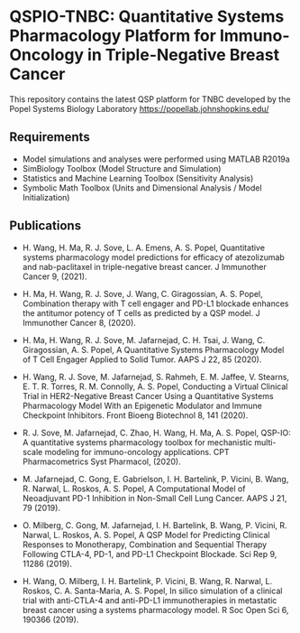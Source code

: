 # QSPIO-TNBC: Quantitative Systems Pharmacology Platform for Immuno-Oncology in Triple-Negative Breast Cancer 

This repository contains the latest QSP platform for TNBC developed by the Popel Systems Biology Laboratory https://popellab.johnshopkins.edu/

## Requirements
- Model simulations and analyses were performed using MATLAB R2019a 
- SimBiology Toolbox (Model Structure and Simulation)
- Statistics and Machine Learning Toolbox (Sensitivity Analysis)
- Symbolic Math Toolbox (Units and Dimensional Analysis / Model Initialization)

## Publications
- H. Wang, H. Ma, R. J. Sove, L. A. Emens, A. S. Popel, Quantitative systems pharmacology model predictions for efficacy of atezolizumab and nab-paclitaxel in triple-negative breast cancer. J Immunother Cancer 9,  (2021).

- H. Ma, H. Wang, R. J. Sove, J. Wang, C. Giragossian, A. S. Popel, Combination therapy with T cell engager and PD-L1 blockade enhances the antitumor potency of T cells as predicted by a QSP model. J Immunother Cancer 8,  (2020).

- H. Ma, H. Wang, R. J. Sove, M. Jafarnejad, C. H. Tsai, J. Wang, C. Giragossian, A. S. Popel, A Quantitative Systems Pharmacology Model of T Cell Engager Applied to Solid Tumor. AAPS J 22, 85 (2020).

- H. Wang, R. J. Sove, M. Jafarnejad, S. Rahmeh, E. M. Jaffee, V. Stearns, E. T. R. Torres, R. M. Connolly, A. S. Popel, Conducting a Virtual Clinical Trial in HER2-Negative Breast Cancer Using a Quantitative Systems Pharmacology Model With an Epigenetic Modulator and Immune Checkpoint Inhibitors. Front Bioeng Biotechnol 8, 141 (2020).

- R. J. Sove, M. Jafarnejad, C. Zhao, H. Wang, H. Ma, A. S. Popel, QSP-IO: A quantitative systems pharmacology toolbox for mechanistic multi-scale modeling for immuno-oncology applications. CPT Pharmacometrics Syst Pharmacol,  (2020).

- M. Jafarnejad, C. Gong, E. Gabrielson, I. H. Bartelink, P. Vicini, B. Wang, R. Narwal, L. Roskos, A. S. Popel, A Computational Model of Neoadjuvant PD-1 Inhibition in Non-Small Cell Lung Cancer. AAPS J 21, 79 (2019).

- O. Milberg, C. Gong, M. Jafarnejad, I. H. Bartelink, B. Wang, P. Vicini, R. Narwal, L. Roskos, A. S. Popel, A QSP Model for Predicting Clinical Responses to Monotherapy, Combination and Sequential Therapy Following CTLA-4, PD-1, and PD-L1 Checkpoint Blockade. Sci Rep 9, 11286 (2019).

- H. Wang, O. Milberg, I. H. Bartelink, P. Vicini, B. Wang, R. Narwal, L. Roskos, C. A. Santa-Maria, A. S. Popel, In silico simulation of a clinical trial with anti-CTLA-4 and anti-PD-L1 immunotherapies in metastatic breast cancer using a systems pharmacology model. R Soc Open Sci 6, 190366 (2019).
